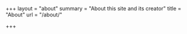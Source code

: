 +++
layout = "about"
summary = "About this site and its creator"
title = "About"
url = "/about/"

+++

